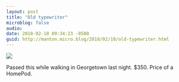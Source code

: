 ```yaml
---
layout: post
title: "Old typewriter"
microblog: false
audio: 
date: 2018-02-10 09:34:23 -0500
guid: http://manton.micro.blog/2018/02/10/old-typewriter.html
---
```



<img src="http://manton.micro.blog/uploads/2018/653139f4be.jpg" />

Passed this while walking in Georgetown last night. $350. Price of a HomePod.


